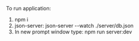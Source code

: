 To run application:
1) npm i
2) json-server: json-server --watch ./server/db.json
3) In new prompt window type: npm run server:dev